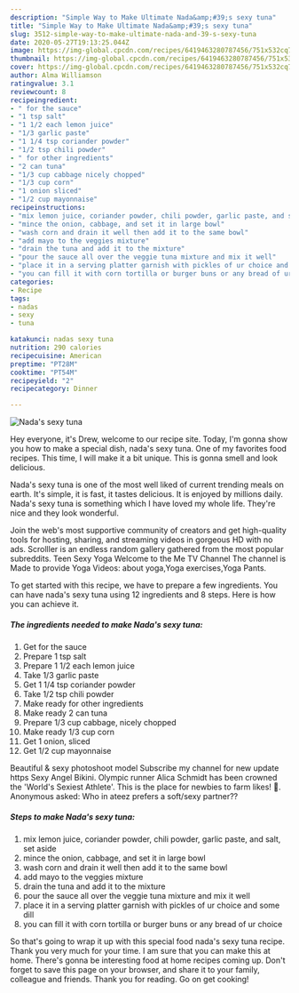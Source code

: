 ```yaml
---
description: "Simple Way to Make Ultimate Nada&amp;#39;s sexy tuna"
title: "Simple Way to Make Ultimate Nada&amp;#39;s sexy tuna"
slug: 3512-simple-way-to-make-ultimate-nada-and-39-s-sexy-tuna
date: 2020-05-27T19:13:25.044Z
image: https://img-global.cpcdn.com/recipes/6419463280787456/751x532cq70/nadas-sexy-tuna-recipe-main-photo.jpg
thumbnail: https://img-global.cpcdn.com/recipes/6419463280787456/751x532cq70/nadas-sexy-tuna-recipe-main-photo.jpg
cover: https://img-global.cpcdn.com/recipes/6419463280787456/751x532cq70/nadas-sexy-tuna-recipe-main-photo.jpg
author: Alma Williamson
ratingvalue: 3.1
reviewcount: 8
recipeingredient:
- " for the sauce"
- "1 tsp salt"
- "1 1/2 each lemon juice"
- "1/3 garlic paste"
- "1 1/4 tsp coriander powder"
- "1/2 tsp chili powder"
- " for other ingredients"
- "2 can tuna"
- "1/3 cup cabbage nicely chopped"
- "1/3 cup corn"
- "1 onion sliced"
- "1/2 cup mayonnaise"
recipeinstructions:
- "mix lemon juice, coriander powder, chili powder, garlic paste, and salt, set aside"
- "mince the onion, cabbage, and set it in large bowl"
- "wash corn and drain it well then add it to the same bowl"
- "add mayo to the veggies mixture"
- "drain the tuna and add it to the mixture"
- "pour the sauce all over the veggie tuna mixture and mix it well"
- "place it in a serving platter garnish with pickles of ur choice and some dill"
- "you can fill it with corn tortilla or burger buns or any bread of ur choice"
categories:
- Recipe
tags:
- nadas
- sexy
- tuna

katakunci: nadas sexy tuna 
nutrition: 290 calories
recipecuisine: American
preptime: "PT28M"
cooktime: "PT54M"
recipeyield: "2"
recipecategory: Dinner

---
```



![Nada&#39;s sexy tuna](https://img-global.cpcdn.com/recipes/6419463280787456/751x532cq70/nadas-sexy-tuna-recipe-main-photo.jpg)

Hey everyone, it's Drew, welcome to our recipe site. Today, I'm gonna show you how to make a special dish, nada&#39;s sexy tuna. One of my favorites food recipes. This time, I will make it a bit unique. This is gonna smell and look delicious.

Nada&#39;s sexy tuna is one of the most well liked of current trending meals on earth. It's simple, it is fast, it tastes delicious. It is enjoyed by millions daily. Nada&#39;s sexy tuna is something which I have loved my whole life. They're nice and they look wonderful.

Join the web&#39;s most supportive community of creators and get high-quality tools for hosting, sharing, and streaming videos in gorgeous HD with no ads. Scrolller is an endless random gallery gathered from the most popular subreddits. Teen Sexy Yoga Welcome to the Me TV Channel The channel is Made to provide Yoga Videos: about yoga,Yoga exercises,Yoga Pants.


To get started with this recipe, we have to prepare a few ingredients. You can have nada&#39;s sexy tuna using 12 ingredients and 8 steps. Here is how you can achieve it.

<!--inarticleads1-->

##### The ingredients needed to make Nada&#39;s sexy tuna:

1. Get  for the sauce
1. Prepare 1 tsp salt
1. Prepare 1 1/2 each lemon juice
1. Take 1/3 garlic paste
1. Get 1 1/4 tsp coriander powder
1. Take 1/2 tsp chili powder
1. Make ready  for other ingredients
1. Make ready 2 can tuna
1. Prepare 1/3 cup cabbage, nicely chopped
1. Make ready 1/3 cup corn
1. Get 1 onion, sliced
1. Get 1/2 cup mayonnaise


Beautiful &amp; sexy photoshoot model Subscribe my channel for new update https Sexy Angel Bikini. Olympic runner Alica Schmidt has been crowned the &#39;World&#39;s Sexiest Athlete&#39;. This is the place for newbies to farm likes! 🤟. Anonymous asked: Who in ateez prefers a soft/sexy partner?? 

<!--inarticleads2-->

##### Steps to make Nada&#39;s sexy tuna:

1. mix lemon juice, coriander powder, chili powder, garlic paste, and salt, set aside
1. mince the onion, cabbage, and set it in large bowl
1. wash corn and drain it well then add it to the same bowl
1. add mayo to the veggies mixture
1. drain the tuna and add it to the mixture
1. pour the sauce all over the veggie tuna mixture and mix it well
1. place it in a serving platter garnish with pickles of ur choice and some dill
1. you can fill it with corn tortilla or burger buns or any bread of ur choice




So that's going to wrap it up with this special food nada&#39;s sexy tuna recipe. Thank you very much for your time. I am sure that you can make this at home. There's gonna be interesting food at home recipes coming up. Don't forget to save this page on your browser, and share it to your family, colleague and friends. Thank you for reading. Go on get cooking!
